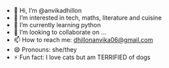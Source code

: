 - 👋 Hi, I’m @anvikadhillon
- 👀 I’m interested in tech, maths, literature and cuisine
- 🌱 I’m currently learning python 
- 💞️ I’m looking to collaborate on ...
- 📫 How to reach me: dhillonanvika06@gmail.com
- 😄 Pronouns: she/they
- ⚡ Fun fact: I love cats but am TERRIFIED of dogs

<!---
anvikadhillon/anvikadhillon is a ✨ special ✨ repository because its `README.md` (this file) appears on your GitHub profile.
You can click the Preview link to take a look at your changes.
--->
